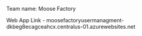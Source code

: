 Team name: Moose Factory

Web App Link - moosefactoryusermanagment-dkbeg8ecagceahcx.centralus-01.azurewebsites.net
